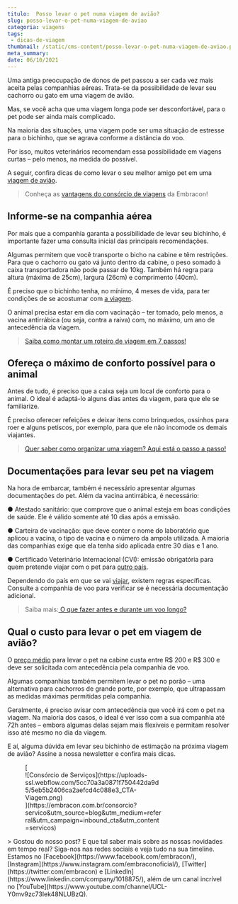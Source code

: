 ```yaml
---
titulo:  Posso levar o pet numa viagem de avião?
slug: posso-levar-o-pet-numa-viagem-de-aviao
categoria: viagens
tags:
 - dicas-de-viagem
thumbnail: /static/cms-content/posso-levar-o-pet-numa-viagem-de-aviao.png
meta_summary: 
date: 06/10/2021
---
```

Uma antiga preocupação de donos de pet passou a ser cada vez mais aceita pelas companhias aéreas. Trata-se da possibilidade de levar seu cachorro ou gato em uma viagem de avião.

Mas, se você acha que uma viagem longa pode ser desconfortável, para o pet pode ser ainda mais complicado.

Na maioria das situações, uma viagem pode ser uma situação de estresse para o bichinho, que se agrava conforme a distância do voo.

Por isso, muitos veterinários recomendam essa possibilidade em viagens curtas – pelo menos, na medida do possível.

A seguir, confira dicas de como levar o seu melhor amigo pet em uma [viagem de avião](https://www.embracon.com.br/blog/4-dicas-na-hora-de-comprar-passagens-aereas).

> Conheça as [vantagens do consórcio de viagens](https://www.embracon.com.br/blog/consorcio-de-viagens-embracon-vantagens) da Embracon!

Informe-se na companhia aérea
-----------------------------

Por mais que a companhia garanta a possibilidade de levar seu bichinho, é importante fazer uma consulta inicial das principais recomendações.

Algumas permitem que você transporte o bicho na cabine e têm restrições. Para que o cachorro ou gato vá junto dentro da cabine, o peso somado à caixa transportadora não pode passar de 10kg. Também há regra para altura (máxima de 25cm), largura (26cm) e comprimento (40cm).

É preciso que o bichinho tenha, no mínimo, 4 meses de vida, para ter condições de se acostumar com [a viagem](https://www.embracon.com.br/blog/saiba-como-montar-um-roteiro-de-viagem-em-7-passos).

O animal precisa estar em dia com vacinação – ter tomado, pelo menos, a vacina antirrábica (ou seja, contra a raiva) com, no máximo, um ano de antecedência da viagem.

> [Saiba como montar um roteiro de viagem em 7 passos!](https://www.embracon.com.br/blog/saiba-como-montar-um-roteiro-de-viagem-em-7-passos)

Ofereça o máximo de conforto possível para o animal
---------------------------------------------------

Antes de tudo, é preciso que a caixa seja um local de conforto para o animal. O ideal é adaptá-lo alguns dias antes da viagem, para que ele se familiarize.

É preciso oferecer refeições e deixar itens como brinquedos, ossinhos para roer e alguns petiscos, por exemplo, para que ele não incomode os demais viajantes.

> [Quer saber como organizar uma viagem? Aqui está o passo a passo!](https://www.embracon.com.br/blog/quer-saber-como-organizar-uma-viagem-aqui-esta-o-passo-a-passo)

Documentações para levar seu pet na viagem
------------------------------------------

Na hora de embarcar, também é necessário apresentar algumas documentações do pet. Além da vacina antirrábica, é necessário:

● Atestado sanitário: que comprove que o animal esteja em boas condições de saúde. Ele é válido somente até 10 dias após a emissão.

● Carteira de vacinação: que deve conter o nome do laboratório que aplicou a vacina, o tipo de vacina e o número da ampola utilizada. A maioria das companhias exige que ela tenha sido aplicada entre 30 dias e 1 ano.

● Certificado Veterinário Internacional (CVI): emissão obrigatória para quem pretende viajar com o pet para [outro país](https://www.embracon.com.br/blog/viajar-para-a-austria-4-razoes-para-visitar-o-pais).

Dependendo do país em que se vai [viajar](https://www.embracon.com.br/blog/5-dicas-para-economizar-e-viajar-na-alta-temporada), existem regras específicas. Consulte a companhia de voo para verificar se é necessária documentação adicional.

> Saiba mais:[ O que fazer antes e durante um voo longo?](https://www.embracon.com.br/blog/saiba-o-que-fazer-antes-e-durante-um-voo-longo)

Qual o custo para levar o pet em viagem de avião?
-------------------------------------------------

O [preço médio](https://www.embracon.com.br/blog/7-dicas-de-como-economizar-na-passagem-de-aviao) para levar o pet na cabine custa entre R$ 200 e R$ 300 e deve ser solicitada com antecedência pela companhia de voo.

Algumas companhias também permitem levar o pet no porão – uma alternativa para cachorros de grande porte, por exemplo, que ultrapassam as medidas máximas permitidas pela companhia.

Geralmente, é preciso avisar com antecedência que você irá com o pet na viagem. Na maioria dos casos, o ideal é ver isso com a sua companhia até 72h antes – embora algumas delas sejam mais flexíveis e permitam resolver isso até mesmo no dia da viagem.

E aí, alguma dúvida em levar seu bichinho de estimação na próxima viagem de avião? Assine a nossa newsletter e confira mais dicas.

<figure class="w-richtext-figure-type-image w-richtext-align-center" style="max-width:310px">[<div>![Consórcio de Serviços](https://uploads-ssl.webflow.com/5cc70a3a0871f750442da9d5/5eb5b2406ca2aefcd4c088e3_CTA-Viagem.png)</div>](https://embracon.com.br/consorcio?servico&utm_source=blog&utm_medium=referral&utm_campaign=inbound_cta&utm_content=servicos)</figure>> Gostou do nosso post? E que tal saber mais sobre as nossas novidades em tempo real? Siga-nos nas redes sociais e veja tudo na sua timeline. Estamos no [Facebook](https://www.facebook.com/embracon/), [Instagram](https://www.instagram.com/embraconoficial/), [Twitter](https://twitter.com/embracon) e [LinkedIn](https://www.linkedin.com/company/1018875/), além de um canal incrível no [YouTube](https://www.youtube.com/channel/UCL-Y0mv9zc73Iek48NLUBzQ).

‍
